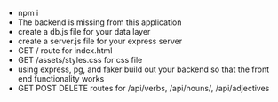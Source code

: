 - npm i
- The backend is missing from this application
- create a db.js file for your data layer
- create a server.js file for your express server
- GET / route for index.html
- GET /assets/styles.css for css file
- using express, pg, and faker build out your backend so that the front end functionality works
- GET POST DELETE routes for /api/verbs, /api/nouns/, /api/adjectives
